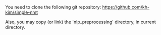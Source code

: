 You need to clone the following git repository:
https://github.com/kh-kim/simple-nmt

Also, you may copy (or link) the 'nlp_preprocessing' directory, in current directory.

